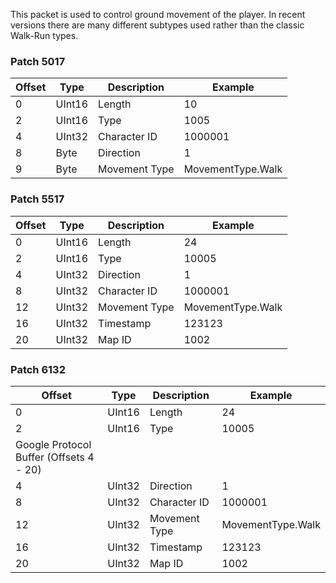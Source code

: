 This packet is used to control ground movement of the player. In recent versions there are many different subtypes used rather than the classic Walk-Run types.

### Patch 5017

| Offset | Type | Description | Example |
| -------- | -------- | -------- | -------- |
| 0 | UInt16 | Length | 10 |
| 2 | UInt16 | Type | 1005 |
| 4 | UInt32 | Character ID | 1000001 |
| 8 | Byte | Direction | 1 |
| 9 | Byte | Movement Type | MovementType.Walk |

### Patch 5517

| Offset | Type | Description | Example |
| -------- | -------- | -------- | -------- |
| 0 | UInt16 | Length | 24 |
| 2 | UInt16 | Type | 10005 |
| 4 | UInt32 | Direction | 1 |
| 8 | UInt32 | Character ID | 1000001 |
| 12 | UInt32 | Movement Type | MovementType.Walk |
| 16 | UInt32 | Timestamp | 123123 |
| 20 | UInt32 | Map ID | 1002 |

### Patch 6132

| Offset | Type | Description | Example |
| -------- | -------- | -------- | -------- |
| 0 | UInt16 | Length | 24 |
| 2 | UInt16 | Type | 10005 |
| Google Protocol Buffer (Offsets 4 - 20) |
| 4 | UInt32 | Direction | 1 |
| 8 | UInt32 | Character ID | 1000001 |
| 12 | UInt32 | Movement Type | MovementType.Walk |
| 16 | UInt32 | Timestamp | 123123 |
| 20 | UInt32 | Map ID | 1002 |
